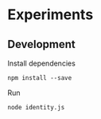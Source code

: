 # Experiments

## Development 

Install dependencies
```
npm install --save
```

Run 
```
node identity.js
```

